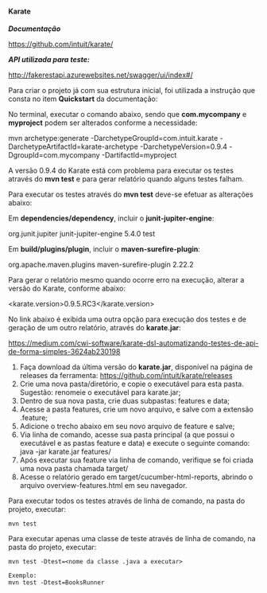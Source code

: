 #### **Karate**

_**Documentação**_ 

https://github.com/intuit/karate/ 


_**API utilizada para teste:**_

http://fakerestapi.azurewebsites.net/swagger/ui/index#/ 


Para criar o projeto já com sua estrutura inicial, foi utilizada a instrução que consta no item **Quickstart** da documentação:

No terminal, executar o comando abaixo, sendo que **com.mycompany** e **myproject** podem ser alterados conforme a necessidade: 

mvn archetype:generate \-DarchetypeGroupId=com.intuit.karate \-DarchetypeArtifactId=karate-archetype \-DarchetypeVersion=0.9.4 \-DgroupId=com.mycompany \-DartifactId=myproject 
 

A versão 0.9.4 do Karate está com problema para executar os testes através do **mvn test** e para gerar relatório quando alguns testes falham. 
 

Para executar os testes através do **mvn test** deve-se efetuar as alterações abaixo: 
 

Em **dependencies/dependency**, incluir o **junit-jupiter-engine**: 

<dependency> 
    <groupId>org.junit.jupiter</groupId> 
    <artifactId>junit-jupiter-engine</artifactId> 
    <version>5.4.0</version> 
    <scope>test</scope> 
</dependency> 
 

Em **build/plugins/plugin**, incluir o **maven-surefire-plugin**: 

<plugin> 
    <groupId>org.apache.maven.plugins</groupId> 
    <artifactId>maven-surefire-plugin</artifactId> 
    <version>2.22.2</version> 
</plugin> 
 

Para gerar o relatório mesmo quando ocorre erro na execução, alterar a versão do Karate, conforme abaixo: 

<karate.version>0.9.5.RC3</karate.version> 
 

No link abaixo é exibida uma outra opção para execução dos testes e de geração de um outro relatório, através do **karate.jar**: 

https://medium.com/cwi-software/karate-dsl-automatizando-testes-de-api-de-forma-simples-3624ab230198 
 

1. Faça download da última versão do **karate.jar**, disponível na página de releases da ferramenta: https://github.com/intuit/karate/releases 
2. Crie uma nova pasta/diretório, e copie o executável para esta pasta. Sugestão: renomeie o executável para karate.jar; 
3. Dentro de sua nova pasta, crie duas subpastas: features e data; 
4. Acesse a pasta features, crie um novo arquivo, e salve com a extensão .feature; 
5. Adicione o trecho abaixo em seu novo arquivo de feature e salve; 
6. Via linha de comando, acesse sua pasta principal (a que possui o executável e as pastas feature e data) e execute o seguinte comando: java -jar karate.jar features/ 
7. Após executar sua feature via linha de comando, verifique se foi criada uma nova pasta chamada target/ 
8. Acesse o relatório gerado em target/cucumber-html-reports, abrindo o arquivo overview-features.html em seu navegador. 


Para executar todos os testes através de linha de comando, na pasta do projeto, executar:
    
    mvn test
    
Para executar apenas uma classe de teste através de linha de comando, na pasta do projeto, executar:
    
    mvn test -Dtest=<nome da classe .java a executar>
    
    Exemplo:
    mvn test -Dtest=BooksRunner


